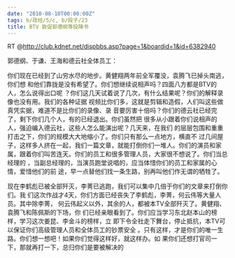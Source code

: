 ```yaml
---
date: "2010-08-10T00:00:00Z"
tags: b/政经/5/c, b/段子/23
title: BTV 敦促郭德纲等投降书
---
```


RT @<http://club.kdnet.net/dispbbs.asp?page=1&boardid=1&id=6382940>

郭德纲、于谦、王海和德云社全体员工：

你们现在已经到了山穷水尽的地步。黄健翔两年前全军覆没，袁腾飞已掉头南逃，你们想
和他们靠拢是没有希望了。你们想继续说相声吗？四面八方都是BTV的人，怎么说得出口呢
？你们这几天试着说了几次，有什么结果呢？你们的解释录像也没有用。我们的各种证据
视频比你们多，这就是剪辑和造假，人们叫这些做真凭实据，难道不是比你们的录像、录
音要厉害十倍吗？你们的德云社已经完了，剩下你们几个人，有的已经退出。你们虽然把
很多从小跟着你们说相声的人，强迫编入德云社，这些人怎么能演出呢？几天来，在我们
的层层包围和重重打击之下，你们的规模大大地缩小了。你们只有那么一点地方，横直不
过几间屋子，这样多人挤在一起，我们一篇文章，就能打倒你们一堆人。你们的演员和家
属，跟着你们叫苦连天。你们的员工和很多管理人员，大家很不想说了。你们当总经理的
，当副总经理的，当演员跑堂说唱的，应当体惜你们的员工和家属的心情，爱惜他们的前
途，早一点替他们找一条生路，别再叫他们作无谓的牺牲了。

现在李鹤彪已被全部歼灭，李菁已逃跑，我们可以集中几倍于你们的文章来打倒你们。我
们这次作战才4天，你们方面已经丧失了李鹤彪，李菁，何云伟等大量人员。其中除李菁，
何云伟起义以外，其余的人，都被本TV全部歼灭了。黄健翔、袁腾飞和陈佩斯的下场，你
们已经亲眼看到了。你们应当学习东北赵本山的榜样，学习这次姜昆、李金斗的榜样，立
即下令全社走下舞台，停止抵抗，本TV可以保证你们高级管理人员和全体员工的钞票安全
。只有这样，才是你们的唯一生路。你们想一想吧！如果你们觉得这样好，就这样办。如
果你们还想打官司一下，那就再打一下，总归你们是要被解决的

